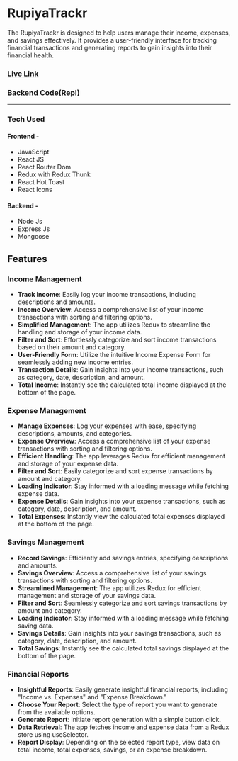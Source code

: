 # RupiyaTrackr
The RupiyaTrackr is designed to help users manage their income, expenses, and savings effectively. It provides a user-friendly interface for tracking financial transactions and generating reports to gain insights into their financial health.
### [Live Link](https://rupiyatrackr.netlify.app/)
### [Backend Code(Repl)](https://replit.com/@pratmbr/Finance-Management-API)
---
### Tech Used
#### Frontend - 
- JavaScript
- React JS
- React Router Dom
- Redux with Redux Thunk
- React Hot Toast
- React Icons
#### Backend - 
- Node Js
- Express Js
- Mongoose
## Features

### Income Management

- **Track Income**: Easily log your income transactions, including descriptions and amounts.
- **Income Overview**: Access a comprehensive list of your income transactions with sorting and filtering options.
- **Simplified Management**: The app utilizes Redux to streamline the handling and storage of your income data.
- **Filter and Sort**: Effortlessly categorize and sort income transactions based on their amount and category.
- **User-Friendly Form**: Utilize the intuitive Income Expense Form for seamlessly adding new income entries.
- **Transaction Details**: Gain insights into your income transactions, such as category, date, description, and amount.
- **Total Income**: Instantly see the calculated total income displayed at the bottom of the page.

### Expense Management

- **Manage Expenses**: Log your expenses with ease, specifying descriptions, amounts, and categories.
- **Expense Overview**: Access a comprehensive list of your expense transactions with sorting and filtering options.
- **Efficient Handling**: The app leverages Redux for efficient management and storage of your expense data.
- **Filter and Sort**: Easily categorize and sort expense transactions by amount and category.
- **Loading Indicator**: Stay informed with a loading message while fetching expense data.
- **Expense Details**: Gain insights into your expense transactions, such as category, date, description, and amount.
- **Total Expenses**: Instantly view the calculated total expenses displayed at the bottom of the page.

### Savings Management

- **Record Savings**: Efficiently add savings entries, specifying descriptions and amounts.
- **Savings Overview**: Access a comprehensive list of your savings transactions with sorting and filtering options.
- **Streamlined Management**: The app utilizes Redux for efficient management and storage of your savings data.
- **Filter and Sort**: Seamlessly categorize and sort savings transactions by amount and category.
- **Loading Indicator**: Stay informed with a loading message while fetching saving data.
- **Savings Details**: Gain insights into your savings transactions, such as category, date, description, and amount.
- **Total Savings**: Instantly see the calculated total savings displayed at the bottom of the page.

### Financial Reports

- **Insightful Reports**: Easily generate insightful financial reports, including "Income vs. Expenses" and "Expense Breakdown."
- **Choose Your Report**: Select the type of report you want to generate from the available options.
- **Generate Report**: Initiate report generation with a simple button click.
- **Data Retrieval**: The app fetches income and expense data from a Redux store using useSelector.
- **Report Display**: Depending on the selected report type, view data on total income, total expenses, savings, or an expense breakdown.
